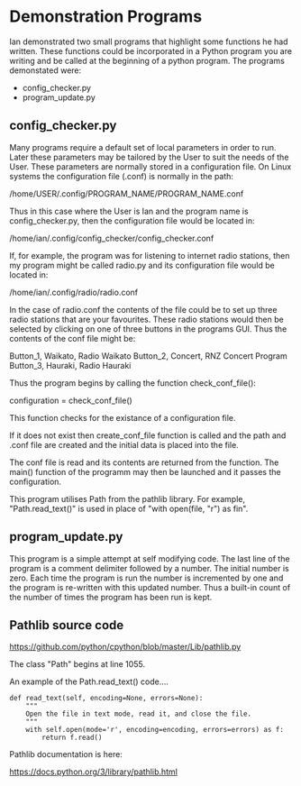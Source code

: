 

# Demonstration Programs

Ian demonstrated two small programs that highlight some functions he had written. These functions could be incorporated in a Python program you are writing and be called at the beginning of a python program. The programs demonstated were:

* config_checker.py
* program_update.py


## config_checker.py

Many programs require a default set of local parameters in order to run. Later these parameters may be tailored by the User to suit the needs of the User. These parameters are normally stored in a configuration file. On Linux systems the configuration file (.conf) is normally in the path:

/home/USER/.config/PROGRAM_NAME/PROGRAM_NAME.conf

Thus in this case where the User is Ian and the program name is config_checker.py, then the configuration file would be located in:

/home/ian/.config/config_checker/config_checker.conf

If, for example, the program was for listening to internet radio stations, then my program might be called radio.py and its configuration file would be located in:

/home/ian/.config/radio/radio.conf

In the case of radio.conf the contents of the file could be to set up three radio stations that are your favourites. These radio stations would then be selected by clicking on one of three buttons in the programs GUI. Thus the contents of the conf file might be:

Button_1, Waikato, Radio Waikato
Button_2, Concert, RNZ Concert Program
Button_3, Hauraki, Radio Hauraki

Thus the program begins by calling the function check_conf_file():

configuration = check_conf_file()

This function checks for the existance of a configuration file. 

If it does not exist then create_conf_file function is called and the path and .conf file are created and the initial data is placed into the file. 

The conf file is read and its contents are returned from the function. The main() function of the programm may then be launched and it passes the configuration.

This program utilises Path from the pathlib library. For example, "Path.read_text()" is used in place of "with open(file, "r") as fin".


## program_update.py

This program is a simple attempt at self modifying code. The last line of the program is a comment delimiter followed by a number. The initial number is zero. Each time the program is run the number is incremented by one and the program is re-written with this updated number. Thus a built-in count of the number of times the program has been run is kept.


## Pathlib source code

https://github.com/python/cpython/blob/master/Lib/pathlib.py

The class "Path" begins at line 1055.

An example of the Path.read_text() code....

    def read_text(self, encoding=None, errors=None):
        """
        Open the file in text mode, read it, and close the file.
        """
        with self.open(mode='r', encoding=encoding, errors=errors) as f:
            return f.read()
            

Pathlib documentation is here:
 
https://docs.python.org/3/library/pathlib.html
